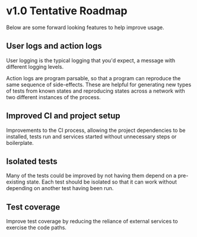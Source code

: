 # v1.0 Tentative Roadmap

Below are some forward looking features to help improve usage.

## User logs and action logs

User logging is the typical logging that you'd expect, a message with different
logging levels.

Action logs are program parsable, so that a program can reproduce the same
sequence of side-effects. These are helpful for generating new types of tests
from known states and reproducing states across a network with two different
instances of the process.

## Improved CI and project setup

Improvements to the CI process, allowing the project dependencies to be
installed, tests run and services started without unnecessary steps or
boilerplate.

## Isolated tests

Many of the tests could be improved by not having them depend on a pre-existing
state. Each test should be isolated so that it can work without depending on
another test having been run.

## Test coverage

Improve test coverage by reducing the reliance of external services to exercise
the code paths.
